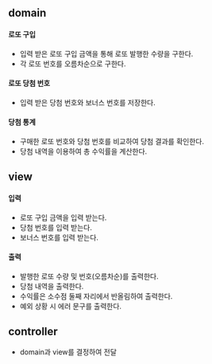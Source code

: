 ## domain
#### 로또 구입

- 입력 받은 로또 구입 금액을 통해 로또 발행한 수량을 구한다.
- 각 로또 번호를 오름차순으로 구한다.

#### 로또 당첨 번호

- 입력 받은 당첨 번호와 보너스 번호를 저장한다.

#### 당첨 통계

- 구매한 로또 번호와 당첨 번호를 비교하여 당첨 결과를 확인한다.
- 당첨 내역을 이용하여 총 수익률을 계산한다.

## view
#### 입력

- 로또 구입 금액을 입력 받는다.
- 당첨 번호를 입력 받는다.
- 보너스 번호를 입력 받는다.

#### 출력

- 발행한 로또 수량 및 번호(오름차순)를 출력한다.
- 당첨 내역을 출력한다.
- 수익률은 소수점 둘째 자리에서 반올림하여 출력한다.
- 예외 상황 시 에러 문구를 출력한다.

## controller

- domain과 view를 결정하여 전달
